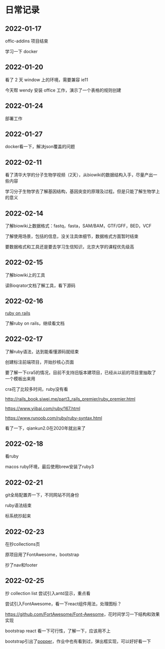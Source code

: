 # 日常记录

## 2022-01-17

offic-addins 项目结束

学习一下 docker

## 2022-01-20

看了 2 天 window 上的环境，需要兼容 ie11

今天帮 wendy 安装 office 工作，演示了一个表格的规则创建

## 2022-01-24

部署工作

## 2022-01-27

docker看一下，解决json覆盖的问题

## 2022-02-11

看了清华大学的分子生物学视频（2天），从biowiki的数据结构入手，尽量产出一些内容

学习分子生物学去了解基因结构，基因突变的原理及过程。但是只能了解生物学上的意义

## 2022-02-14

了解biowiki上数据格式：fastq，fasta，SAM/BAM，GTF/GFF，BED，VCF

了解使用场景，包括的信息，没关注具体细节，数据格式方面暂时结束

要数据格式和工具还是要去学习生信知识，北京大学的课程优先级高

## 2022-02-15

了解biowiki上的工具

读Bioqrator文档了解工具，看下源码

## 2022-02-16

[ruby on rails](https://doc.bccnsoft.com/docs/rails-guides-4.1-cn/getting_started.html)

了解ruby on rails，继续看文档

## 2022-02-17

了解ruby语法，达到能看懂源码就结束

创建标注前端项目，开始抄核心页面

要了解一下cra5的情况，目前不支持旧版本建项目，已经从以前的项目里抽取了一个模板出来用

cra花了比较多时间，ruby没有看

<http://rails_book.siwei.me/part3_rails_premier/ruby_premier.html>

<https://www.yiibai.com/ruby/167.html>

<https://www.runoob.com/ruby/ruby-syntax.html>

看了一下，qiankun2.0在2020年就出来了

## 2022-02-18

看ruby

macos ruby环境，最后使用brew安装了ruby3

## 2022-02-21

git全局配置弄一下，不同网站不同身份

ruby语法结束

标系统抄起来

## 2022-02-23

在抄collections页

原项目用了FontAwesome，bootstrap

抄了nav和footer

## 2022-02-25

抄 collection list 尝试引入antd显示，重点看

尝试引入FontAwesome，看一下react组件用法，处理图标？

<https://github.com/FortAwesome/Font-Awesome>，花时间学习一下结构和效果实现

bootstrap react 看一下可行性，了解一下，应该用不上

bootstrap引出了[popper](https://popper.js.org/)，作业中也有看到过，弹出框实现，可以好好看一下
